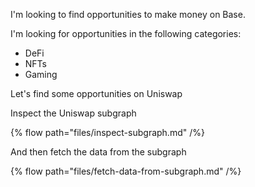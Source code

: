 I'm looking to find opportunities to make money on Base.

I'm looking for opportunities in the following categories:

- DeFi
- NFTs
- Gaming    

Let's find some opportunities on Uniswap

Inspect the Uniswap subgraph

{% flow path="files/inspect-subgraph.md" /%}

And then fetch the data from the subgraph

{% flow path="files/fetch-data-from-subgraph.md" /%}

